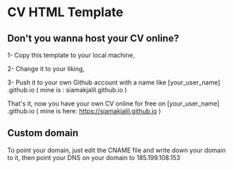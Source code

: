# CV HTML Template
## Don't you wanna host your CV online?
1- Copy this template to your local machine,

2- Change it to your liking,

3- Push it to your own Github account with a name like [your_user_name] .github.io
( mine is : siamakjalil.github.io )


That's it, now you have your own CV online for free on [your_user_name] .github.io
( mine is here: https://siamakjalil.github.io )

## Custom domain
To point your domain, just edit the CNAME file and write down your domain to it, then point your DNS on your domain to 185.199.108.153
